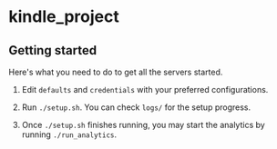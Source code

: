 # kindle_project

## Getting started

Here's what you need to do to get all the servers started.

1. Edit `defaults` and `credentials` with your preferred configurations.

2. Run `./setup.sh`. You can check `logs/` for the setup progress.

3. Once `./setup.sh` finishes running, you may start the analytics by running `./run_analytics`.
